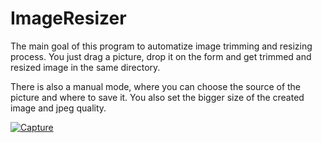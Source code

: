 # ImageResizer

The main goal of this program to automatize image trimming and resizing process. You just drag a picture, drop it on the form and get
trimmed and resized image in the same directory.

There is also a manual mode, where you can choose the source of the picture and where to save it. You also set the bigger size of the
created image and jpeg quality.

<a href='https://postimg.org/image/4pb1veynx/' target='_blank'><img src='https://s30.postimg.org/nhmwyzv29/Capture.png' border='0' alt='Capture'/>
